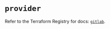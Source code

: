 # `provider`

Refer to the Terraform Registry for docs: [`gitlab`](https://registry.terraform.io/providers/gitlabhq/gitlab/17.1.0/docs).
